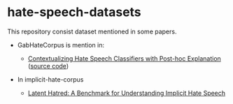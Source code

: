 # hate-speech-datasets
This repository consist dataset mentioned in some papers. 
* GabHateCorpus is mention in: 
  - [Contextualizing Hate Speech Classifiers with Post-hoc Explanation](https://arxiv.org/abs/2005.02439) ([source code](https://github.com/BrendanKennedy/contextualizing-hate-speech-models-with-explanations))

* In implicit-hate-corpus
  - [Latent Hatred: A Benchmark for Understanding Implicit Hate Speech](https://arxiv.org/abs/2109.05322)
